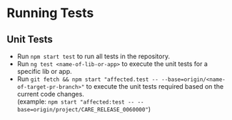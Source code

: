# Running Tests

## Unit Tests

-   Run `npm start test` to run all tests in the repository.
-   Run `ng test <name-of-lib-or-app>` to execute the unit tests for a specific lib or app.
-   Run `git fetch && npm start "affected.test -- --base=origin/<name-of-target-pr-branch>"` to execute the unit tests required based on the current code changes.
    <br/>(example: `npm start "affected:test -- --base=origin/project/CARE_RELEASE_0060000"`)
